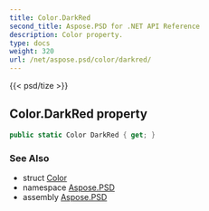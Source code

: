 ```yaml
---
title: Color.DarkRed
second_title: Aspose.PSD for .NET API Reference
description: Color property. 
type: docs
weight: 320
url: /net/aspose.psd/color/darkred/
---
```

{{< psd/tize >}}
## Color.DarkRed property

```csharp
public static Color DarkRed { get; }
```

### See Also

* struct [Color](../)
* namespace [Aspose.PSD](../../color/)
* assembly [Aspose.PSD](../../../)


